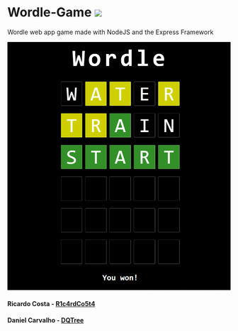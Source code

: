 # Wordle-Game <img src="https://skillicons.dev/icons?i=js,nodejs,express,html,css"/>
Wordle web app game made with NodeJS and the Express Framework

<img src="./preview.png">


#### Ricardo Costa - [R1c4rdCo5t4](https://github.com/R1c4rdCo5t4)
#### Daniel Carvalho - [DQTree](https://github.com/DQTree)


